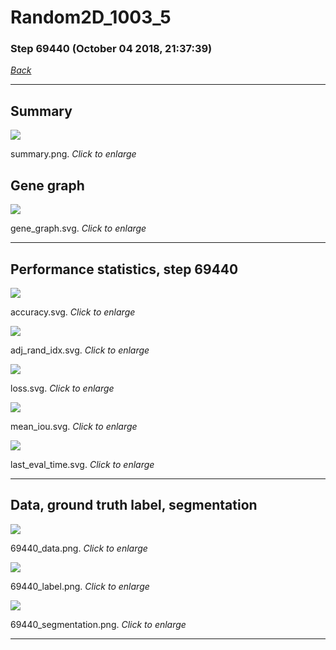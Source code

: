 # Random2D_1003_5

### Step 69440 (October 04 2018, 21:37:39)

[_Back_](..)

---

## Summary

<div class="images"><a href="media/summary.png"><img  src="media/summary.png" align="center"></a><p>summary.png. <i>Click to enlarge</i></p></div>

## Gene graph

<div class="images"><a href="media/gene_graph.svg"><img  src="media/gene_graph.svg" align="center"></a><p>gene_graph.svg. <i>Click to enlarge</i></p></div>

---

## Performance statistics, step 69440

<div class="images"><a href="media/accuracy.svg"><img class="mini" src="media/accuracy.svg" align="center"></a><p>accuracy.svg. <i>Click to enlarge</i></p></div>
<div class="images"><a href="media/adj_rand_idx.svg"><img class="mini" src="media/adj_rand_idx.svg" align="center"></a><p>adj_rand_idx.svg. <i>Click to enlarge</i></p></div>
<div class="images"><a href="media/loss.svg"><img class="mini" src="media/loss.svg" align="center"></a><p>loss.svg. <i>Click to enlarge</i></p></div>
<div class="images"><a href="media/mean_iou.svg"><img class="mini" src="media/mean_iou.svg" align="center"></a><p>mean_iou.svg. <i>Click to enlarge</i></p></div>
<div class="images"><a href="media/last_eval_time.svg"><img class="mini" src="media/last_eval_time.svg" align="center"></a><p>last_eval_time.svg. <i>Click to enlarge</i></p></div>

---

## Data, ground truth label, segmentation

<div class="images"><a href="media/69440_data.png"><img class="mini" src="media/69440_data.png" align="center"></a><p>69440_data.png. <i>Click to enlarge</i></p></div>
<div class="images"><a href="media/69440_label.png"><img class="mini" src="media/69440_label.png" align="center"></a><p>69440_label.png. <i>Click to enlarge</i></p></div>
<div class="images"><a href="media/69440_segmentation.png"><img class="mini" src="media/69440_segmentation.png" align="center"></a><p>69440_segmentation.png. <i>Click to enlarge</i></p></div>

---


